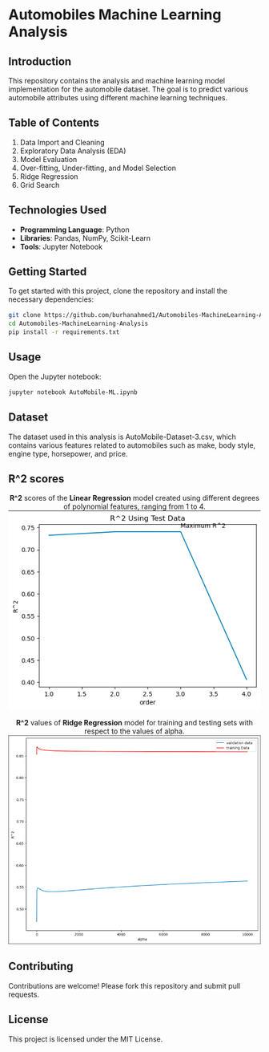 # Automobiles Machine Learning Analysis

## Introduction
This repository contains the analysis and machine learning model implementation for the automobile dataset. The goal is to predict various automobile attributes using different machine learning techniques.

## Table of Contents
1. Data Import and Cleaning
2. Exploratory Data Analysis (EDA)
3. Model Evaluation
4. Over-fitting, Under-fitting, and Model Selection
5. Ridge Regression
6. Grid Search

## Technologies Used
- **Programming Language**: Python
- **Libraries**: Pandas, NumPy, Scikit-Learn
- **Tools**: Jupyter Notebook

## Getting Started
To get started with this project, clone the repository and install the necessary dependencies:
```bash
git clone https://github.com/burhanahmed1/Automobiles-MachineLearning-Analysis.git
cd Automobiles-MachineLearning-Analysis
pip install -r requirements.txt
```

## Usage
Open the Jupyter notebook:
```bash
jupyter notebook AutoMobile-ML.ipynb
```

## Dataset
The dataset used in this analysis is AutoMobile-Dataset-3.csv, which contains various features related to automobiles such as make, body style, engine type, horsepower, and price.

## R^2 scores
<div align="center">
  
  **R^2** scores of the **Linear Regression** model created using different degrees of polynomial features, ranging from 1 to 4.
  <img src="sc/R2_1.png" alt="R2_polynomial-features" width="800"/>
  
  **R^2** values of **Ridge Regression** model for training and testing sets with respect to the values of alpha.
  <img src="sc/R2_2.png" alt="R2_for-alphas" width="800"/>
</div>

## Contributing
Contributions are welcome! Please fork this repository and submit pull requests.

## License
This project is licensed under the MIT License.

